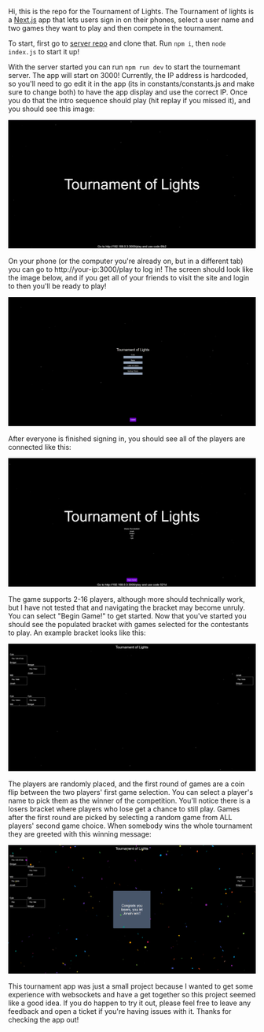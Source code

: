 Hi, this is the repo for the Tournament of Lights. The Tournament of lights is a [Next.js](https://nextjs.org/) app that lets users sign in on their phones, select a user name and two games they want to play and then compete in the tournament.

To start, first go to [server repo](https://github.com/jonahminihan/tourney-of-lights-server) and clone that. Run `npm i`, then `node index.js` to start it up!

With the server started you can run `npm run dev` to start the tournemant server. The app will start on 3000! Currently, the IP address is hardcoded, so you'll need to go edit it in the app (its in constants/constants.js and make sure to change both) to have the app display and use the correct IP. Once you do that the intro sequence should play (hit replay if you missed it), and you should see this image:

![alt text](/repo-images/Intro.png?raw=true)

On your phone (or the computer you're already on, but in a different tab) you can go to http://your-ip:3000/play to log in! The screen should look like the image below, and if you get all of your friends to visit the site and login to then you'll be ready to play!

![alt text](/repo-images/play-screen.png?raw=true)

After everyone is finished signing in, you should see all of the players are connected like this:

![alt text](/repo-images/signed-in.png?raw=true)

The game supports 2-16 players, although more should technically work, but I have not tested that and navigating the bracket may become unruly. You can select "Begin Game!" to get started. Now that you've started you should see the populated bracket with games selected for the contestants to play. An example bracket looks like this:

![alt text](/repo-images/bracket.png?raw=true)

The players are randomly placed, and the first round of games are a coin flip between the two players' first game selection. You can select a player's name to pick them as the winner of the competition. You'll notice there is a losers bracket where players who lose get a chance to still play. Games after the first round are picked by selecting a random game from ALL players' second game choice. When somebody wins the whole tournament they are greeted with this winning message:

![alt text](/repo-images/winner.png?raw=true)

This tournament app was just a small project because I wanted to get some experience with websockets and have a get together so this project seemed like a good idea. If you do happen to try it out, please feel free to leave any feedback and open a ticket if you're having issues with it. Thanks for checking the app out!
